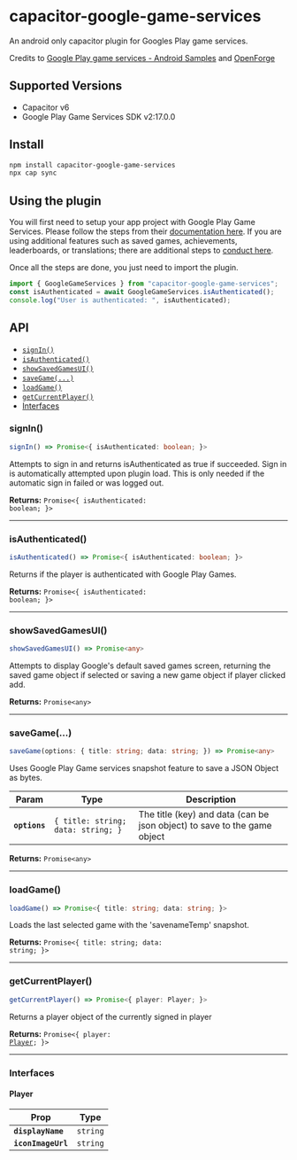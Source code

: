 # capacitor-google-game-services

An android only capacitor plugin for Googles Play game services.

Credits to [Google Play game services - Android Samples](https://github.com/playgameservices/android-basic-samples) and [OpenForge](https://github.com/openforge/capacitor-game-services)

## Supported Versions
- Capacitor v6
- Google Play Game Services SDK v2:17.0.0

## Install

```bash
npm install capacitor-google-game-services
npx cap sync
```

## Using the plugin

You will first need to setup your app project with Google Play Game Services. Please follow the steps from their [documentation here](https://developers.google.com/games/services/console/enabling).
If you are using additional features such as saved games, achievements, leaderboards, or translations; there are additional steps to [conduct here](https://developers.google.com/games/services/console/configuring).

Once all the steps are done, you just need to import the plugin.

```ts
import { GoogleGameServices } from "capacitor-google-game-services";
const isAuthenticated = await GoogleGameServices.isAuthenticated();
console.log("User is authenticated: ", isAuthenticated);
```

## API

<docgen-index>

* [`signIn()`](#signin)
* [`isAuthenticated()`](#isauthenticated)
* [`showSavedGamesUI()`](#showsavedgamesui)
* [`saveGame(...)`](#savegame)
* [`loadGame()`](#loadgame)
* [`getCurrentPlayer()`](#getcurrentplayer)
* [Interfaces](#interfaces)

</docgen-index>

<docgen-api>
<!--Update the source file JSDoc comments and rerun docgen to update the docs below-->

### signIn()

```typescript
signIn() => Promise<{ isAuthenticated: boolean; }>
```

Attempts to sign in and returns isAuthenticated as true if succeeded. Sign in is automatically attempted upon plugin load. This is only needed if the automatic sign in failed or was logged out.

**Returns:** <code>Promise&lt;{ isAuthenticated: boolean; }&gt;</code>

--------------------


### isAuthenticated()

```typescript
isAuthenticated() => Promise<{ isAuthenticated: boolean; }>
```

Returns if the player is authenticated with Google Play Games.

**Returns:** <code>Promise&lt;{ isAuthenticated: boolean; }&gt;</code>

--------------------


### showSavedGamesUI()

```typescript
showSavedGamesUI() => Promise<any>
```

Attempts to display Google's default saved games screen, returning the saved game object if selected or saving a new game object if player clicked add.

**Returns:** <code>Promise&lt;any&gt;</code>

--------------------


### saveGame(...)

```typescript
saveGame(options: { title: string; data: string; }) => Promise<any>
```

Uses Google Play Game services snapshot feature to save a JSON Object as bytes.

| Param         | Type                                          | Description                                                              |
| ------------- | --------------------------------------------- | ------------------------------------------------------------------------ |
| **`options`** | <code>{ title: string; data: string; }</code> | The title (key) and data (can be json object) to save to the game object |

**Returns:** <code>Promise&lt;any&gt;</code>

--------------------


### loadGame()

```typescript
loadGame() => Promise<{ title: string; data: string; }>
```

Loads the last selected game with the 'savenameTemp' snapshot.

**Returns:** <code>Promise&lt;{ title: string; data: string; }&gt;</code>

--------------------


### getCurrentPlayer()

```typescript
getCurrentPlayer() => Promise<{ player: Player; }>
```

Returns a player object of the currently signed in player

**Returns:** <code>Promise&lt;{ player: <a href="#player">Player</a>; }&gt;</code>

--------------------


### Interfaces


#### Player

| Prop               | Type                |
| ------------------ | ------------------- |
| **`displayName`**  | <code>string</code> |
| **`iconImageUrl`** | <code>string</code> |

</docgen-api>
